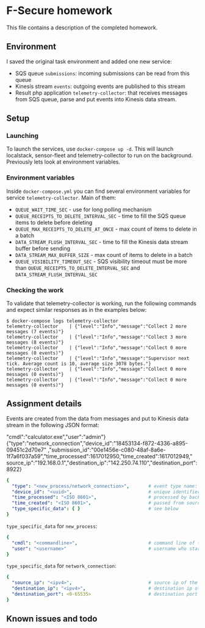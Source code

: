 # F-Secure homework

This file contains a description of the completed homework.

## Environment

I saved the original task environment and added one new service:

* SQS queue `submissions`: incoming submissions can be read from this queue
* Kinesis stream `events`: outgoing events are published to this stream
* Result php application `telemetry-collector`:  that receives messages from SQS queue, parse and put events into
  Kinesis data stream.

## Setup

### Launching

To launch the services, use `docker-compose up -d`. This will launch localstack, sensor-fleet and telemetry-collector to
run on the background. Previously lets look at environment variables.

### Environment variables

Inside `docker-compose.yml` you can find several environment variables for service `telemetry-collector`. Main of them:

* `QUEUE_WAIT_TIME_SEC` - use for long polling mechanism
* `QUEUE_RECEIPTS_TO_DELETE_INTERVAL_SEC` - time to fill the SQS queue items to delete before deleting
* `QUEUE_MAX_RECEIPTS_TO_DELETE_AT_ONCE` - max count of items to delete in a batch
* `DATA_STREAM_FLUSH_INTERVAL_SEC` - time to fill the Kinesis data stream buffer before sending
* `DATA_STREAM_MAX_BUFFER_SIZE` - max count of items to delete in a batch
* `QUEUE_VISIBILITY_TIMEOUT_SEC` - SQS visibility timeout must be more than `QUEUE_RECEIPTS_TO_DELETE_INTERVAL_SEC`
  and `DATA_STREAM_FLUSH_INTERVAL_SEC`

### Checking the work

To validate that telemetry-collector is working, run the following commands and expect similar responses as in the
examples below:

```console
$ docker-compose logs telemetry-collector
telemetry-collector    | {"level":"Info","message":"Collect 2 more messages (7 events)"}
telemetry-collector    | {"level":"Info","message":"Collect 3 more messages (8 events)"}
telemetry-collector    | {"level":"Info","message":"Collect 0 more messages (0 events)"}
telemetry-collector    | {"level":"Info","message":"Supervisor next tick. Average count is 10, average size 3078 bytes."}
telemetry-collector    | {"level":"Info","message":"Collect 0 more messages (0 events)"}
telemetry-collector    | {"level":"Info","message":"Collect 0 more messages (0 events)"}
```

## Assignment details

Events are created from the data from messages and put to Kinesis data stream in the following JSON format:

"cmdl":"calculator.exe","user":"admin"} {"type":"network_connection","device_id":"18453134-f872-4336-a895-09451c2d70e7"
,"submission_id":"00e1456e-c080-48af-8a6e-1f7a6f037a59","time_processed":1617012950,"time_created":1617012949,"
source_ip":"192.168.0.1","destination_ip":"142.250.74.110","destination_port":8922}

```yaml
{
  "type": "<new_process/network_connection>",       # event type name: "new_process" or "network_connection" (string)
  "device_id": "<uuid>",                            # unique identifier of the device (string)
  "time_processed": "<ISO 8601>",                   # processed by backend time, UTC (string)
  "time_created": "<ISO 8601>",                     # passed from source, creation time of the submission, device local time (string)
  "type_specific_data": { }                         # see below
}
```

`type_specific_data` for `new_process`:

```yaml
{
  "cmdl": "<commandline>",                          # command line of the executed process (string)
  "user": "<username>"                              # username who started the process (string)
}
```

`type_specific_data` for `network_connection`:

```yaml
{
  "source_ip": "<ipv4>",                            # source ip of the network connection, e.g. "192.168.0.1" (string)
  "destination_ip": "<ipv4>",                       # destination ip of the network connection, e.g. "142.250.74.110" (string)
  "destination_port": <0-65535>                     # destination port of the network connection, e.g. 443 (integer)
}
```

## Known issues and todo